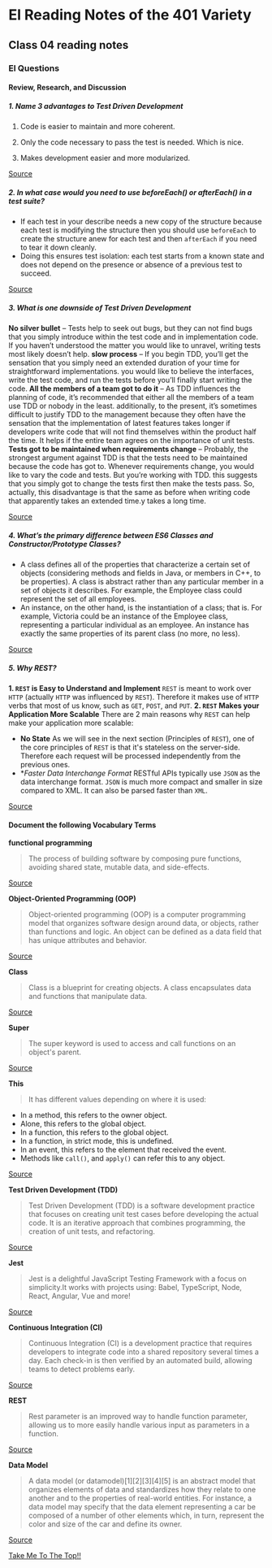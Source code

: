 # El Reading Notes of the 401 Variety

## Class 04 reading notes

### El Questions

#### Review, Research, and Discussion

##### 1. Name 3 advantages to Test Driven Development

1. Code is easier to maintain and more coherent.

2. Only the code necessary to pass the test is needed. Which is nice.

3. Makes development easier and more modularized.

[Source](https://www.geeksforgeeks.org/advantages-and-disadvantages-of-test-driven-development-tdd/)

##### 2. In what case would you need to use beforeEach() or afterEach() in a test suite?

*  If each test in your describe needs a new copy of the structure because each test is modifying the structure then you should use `beforeEach` to create the structure anew for each test and then `afterEach` if you need to tear it down cleanly.
  * Doing this ensures test isolation: each test starts from a known state and does not depend on the presence or absence of a previous test to succeed.

[Source](https://stackoverflow.com/questions/21418580/what-is-the-difference-between-before-and-beforeeach)

##### 3. What is one downside of Test Driven Development

**No silver bullet** –
Tests help to seek out bugs, but they can not find bugs that you simply introduce within the test code and in implementation code. If you haven’t understood the matter you would like to unravel, writing tests most likely doesn’t help.
**slow process** –
If you begin TDD, you’ll get the sensation that you simply need an extended duration of your time for straightforward implementations. you would like to believe the interfaces, write the test code, and run the tests before you’ll finally start writing the code.
**All the members of a team got to do it** –
As TDD influences the planning of code, it’s recommended that either all the members of a team use TDD or nobody in the least. additionally, to the present, it’s sometimes difficult to justify TDD to the management because they often have the sensation that the implementation of latest features takes longer if developers write code that will not find themselves within the product half the time. It helps if the entire team agrees on the importance of unit tests.
**Tests got to be maintained when requirements change** –
Probably, the strongest argument against TDD is that the tests need to be maintained because the code has got to. Whenever requirements change, you would like to vary the code and tests. But you’re working with TDD. this suggests that you simply got to change the tests first then make the tests pass. So, actually, this disadvantage is that the same as before when writing code that apparently takes an extended time.y takes a long time.

[Source](https://www.geeksforgeeks.org/advantages-and-disadvantages-of-test-driven-development-tdd/)

##### 4. What’s the primary difference between ES6 Classes and Constructor/Prototype Classes?

* A class defines all of the properties that characterize a certain set of objects (considering methods and fields in Java, or members in C++, to be properties). A class is abstract rather than any particular member in a set of objects it describes. For example, the Employee class could represent the set of all employees.
* An instance, on the other hand, is the instantiation of a class; that is. For example, Victoria could be an instance of the Employee class, representing a particular individual as an employee. An instance has exactly the same properties of its parent class (no more, no less).

[Source](https://developer.mozilla.org/en-US/docs/Web/JavaScript/Guide/Details_of_the_Object_Model)

##### 5. Why REST?

**1. `REST` is Easy to Understand and Implement**
`REST` is meant to work over `HTTP` (actually `HTTP` was influenced by `REST`). Therefore it makes use of `HTTP` verbs that most of us know, such as `GET`, `POST`, and `PUT`.
**2. `REST` Makes your Application More Scalable**
There are 2 main reasons why `REST` can help make your application more scalable:
* **No State**
As we will see in the next section (Principles of `REST`), one of the core principles of `REST` is that it's stateless on the server-side. Therefore each request will be processed independently from the previous ones.
* **Faster Data Interchange Format*
RESTful APIs typically use `JSON` as the data interchange format. `JSON` is much more compact and smaller in size compared to XML. It can also be parsed faster than `XML`.

[Source](https://www.freecodecamp.org/news/benefits-of-rest/)

#### Document the following Vocabulary Terms

**functional programming**

>The process of building software by composing pure functions, avoiding shared state, mutable data, and side-effects.

[Source](https://medium.com/javascript-scene/master-the-javascript-interview-what-is-functional-programming-7f218c68b3a0)

**Object-Oriented Programming (OOP)**

>Object-oriented programming (OOP) is a computer programming model that organizes software design around data, or objects, rather than functions and logic. An object can be defined as a data field that has unique attributes and behavior.

[Source](https://searchapparchitecture.techtarget.com/definition/object-oriented-programming-OOP)

**Class**

> Class is a blueprint for creating objects. A class encapsulates data and functions that manipulate data.

[Source](https://www.javascripttutorial.net/es6/javascript-class/#:~:text=A%20JavaScript%20class%20is%20a,classes%20are%20just%20special%20functions.)

**Super**

> The super keyword is used to access and call functions on an object's parent.

[Source](https://developer.mozilla.org/en-US/docs/Web/JavaScript/Reference/Operators/super)

**This**

> It has different values depending on where it is used:

* In a method, this refers to the owner object.
* Alone, this refers to the global object.
* In a function, this refers to the global object.
* In a function, in strict mode, this is undefined.
* In an event, this refers to the element that received the event.
* Methods like `call()`, and `apply()` can refer this to any object.

[Source](https://www.w3schools.com/js/js_this.asp)

**Test Driven Development (TDD)**

> Test Driven Development (TDD) is a software development practice that focuses on creating unit test cases before developing the actual code. It is an iterative approach that combines programming, the creation of unit tests, and refactoring.

[Source](https://www.browserstack.com/guide/what-is-test-driven-development)

**Jest**

> Jest is a delightful JavaScript Testing Framework with a focus on simplicity.It works with projects using: Babel, TypeScript, Node, React, Angular, Vue and more!

[Source](https://jestjs.io/)

**Continuous Integration (CI)**

> Continuous Integration (CI) is a development practice that requires developers to integrate code into a shared repository several times a day. Each check-in is then verified by an automated build, allowing teams to detect problems early.

[Source](https://djangoshelton.medium.com/ci-cd-pipeline-patterns-for-javascript-part-1-df93f6a07dc8#:~:text=%E2%80%9CContinuous%20Integration%20(CI)%20is,to%20detect%20problems%20early.%20%E2%80%9C%20%E2%80%94)

**REST**

> Rest parameter is an improved way to handle function parameter, allowing us to more easily handle various input as parameters in a function.

[Source](https://www.geeksforgeeks.org/javascript-rest-operator/)

**Data Model**

> A data model (or datamodel)[1][2][3][4][5] is an abstract model that organizes elements of data and standardizes how they relate to one another and to the properties of real-world entities. For instance, a data model may specify that the data element representing a car be composed of a number of other elements which, in turn, represent the color and size of the car and define its owner.

[Source](https://en.wikipedia.org/wiki/Data_model)

 <a href="#top">Take Me To The Top!!</a>
 